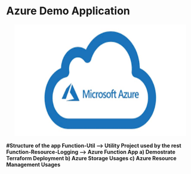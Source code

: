 # Azure Demo Application

<p align="center">

  <img width="460" height="300" src="/pic/azure.png">
</p>

<b>

#Structure of the app
Function-Util --> Utility Project used by the rest 
Function-Resource-Logging --> Azure Function App 
	a) Demostrate Terraform Deployment 
	b) Azure Storage Usages 
	c) Azure Resource Management Usages